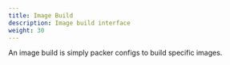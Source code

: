 ```yaml
---
title: Image Build
description: Image build interface
weight: 30
---
```


An image build is simply packer configs to build specific images.